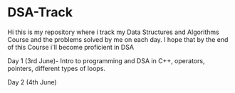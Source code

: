 # DSA-Track
Hi this is my repository where i track my Data Structures and Algorithms Course and the problems solved by me on each day. I hope that by the end of this Course i'll become proficient in DSA

Day 1 (3rd June)- Intro to programming and DSA in C++, operators, pointers, different types of loops.

Day 2 (4th June)
